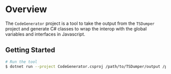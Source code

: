 # Overview

The `CodeGenerator` project is a tool to take the output from the `TSDumper` project and generate C# classes to wrap the interop with the global variables and interfaces in Javascript.

## Getting Started

```bash
# Run the tool
$ dotnet run --project CodeGenerator.csproj /path/to/TSDumper/output /path/to/CodeGenerator/output
```
